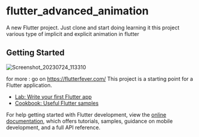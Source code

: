 # flutter_advanced_animation

A new Flutter project.
Just clone and start doing learning it
this project various type of implicit and explicit animation in flutter

## Getting Started
![Screenshot_20230724_113310](https://github.com/coderbaba0/flutter_advanced_animation/assets/128967105/2d972cfd-d56a-413b-87a3-ec18ad8c0c70)


for more : go on https://flutterfever.com/
This project is a starting point for a Flutter application.


- [Lab: Write your first Flutter app](https://docs.flutter.dev/get-started/codelab)
- [Cookbook: Useful Flutter samples](https://docs.flutter.dev/cookbook)

For help getting started with Flutter development, view the
[online documentation](https://docs.flutter.dev/), which offers tutorials,
samples, guidance on mobile development, and a full API reference.
